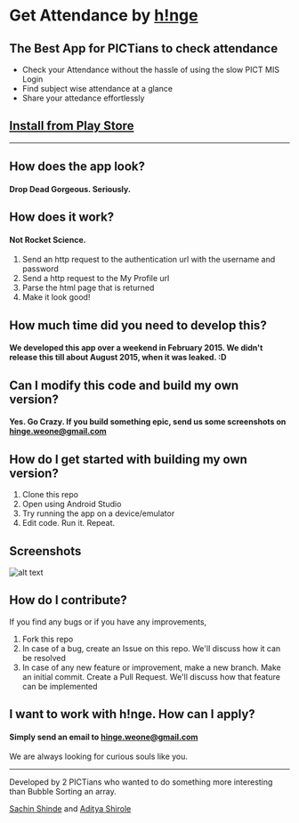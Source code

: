 # Get Attendance by [h!nge](http://www.hinge.college)
## The Best App for PICTians to check attendance

* Check your Attendance without the hassle of using the slow PICT MIS Login
* Find subject wise attendance at a glance
* Share your attedance effortlessly

## [Install from Play Store](https://play.google.com/store/apps/details?id=com.weone.attendance)

---

## How does the app look?
#### Drop Dead Gorgeous. Seriously.

## How does it work?
#### Not Rocket Science. 
1. Send an http request to the authentication url with the username and password
2. Send a http request to the My Profile url
3. Parse the html page that is returned
4. Make it look good!

## How much time did you need to develop this?
#### We developed this app over a weekend in February 2015. We didn't release this till about August 2015, when it was leaked. :D

## Can I modify this code and build my own version?
#### Yes. Go Crazy. If you build something epic, send us some screenshots on hinge.weone@gmail.com

## How do I get started with building my own version?

1. Clone this repo
2. Open using Android Studio
3. Try running the app on a device/emulator
4. Edit code. Run it. Repeat.


## 
## Screenshots
![alt text](https://lh3.googleusercontent.com/5zj4ibqZtwutYvqIykQaTipOiFd-bZlCFPWDq42LuiVr7iba9l7T_Yno8CZEklU0S60n=h900-rw "Screenshot")


## How do I contribute?

If you find any bugs or if you have any improvements,


1. Fork this repo
2. In case of a bug, create an Issue on this repo. We'll discuss how it can be resolved
3. In case of any new feature or improvement, make a new branch. Make an initial commit. Create a Pull Request. We'll discuss how that feature can be implemented


## I want to work with h!nge. How can I apply?
#### Simply send an email to hinge.weone@gmail.com
We are always looking for curious souls like you.

*** 


Developed by 2 PICTians who wanted to do something more interesting than Bubble Sorting an array.

[Sachin Shinde](sachinshinde7676@gmail.com) and [Aditya Shirole](adityacr7shirole@gmail.com)
